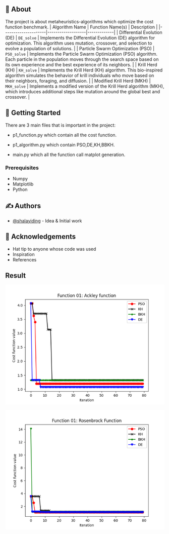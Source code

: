 


## 🧐 About <a name = "about"></a>

The project is about metaheuristics-algorithms which optimize the cost function benchmark.
| Algorithm Name      | Function Name(s)  | Description |
|---------------------|-------------------|-------------|
| Differential Evolution (DE) | `DE_solve` | Implements the Differential Evolution (DE) algorithm for optimization. This algorithm uses mutation, crossover, and selection to evolve a population of solutions. |
| Particle Swarm Optimization (PSO) | `PSO_solve` | Implements the Particle Swarm Optimization (PSO) algorithm. Each particle in the population moves through the search space based on its own experience and the best experience of its neighbors. |
| Krill Herd (KH) | `KH_solve` | Implements the Krill Herd (KH) algorithm. This bio-inspired algorithm simulates the behavior of krill individuals who move based on their neighbors, foraging, and diffusion. |
| Modified Krill Herd (MKH) | `MKH_solve` | Implements a modified version of the Krill Herd algorithm (MKH), which introduces additional steps like mutation around the global best and crossover. |


## 🏁 Getting Started <a name = "getting_started"></a>

There are 3 main files that is important in the project:

- p1_function.py which contain all the cost function.

- p1_algorithm.py which contain PSO,DE,KH,BBKH.

- main.py which all the function call matplot generation.


### Prerequisites

- Numpy
- Matplotlib
- Python






## ✍️ Authors <a name = "authors"></a>

- [@shalayiding](https://github.com/shalayiding) - Idea & Initial work


## 🎉 Acknowledgements <a name = "acknowledgement"></a>

- Hat tip to anyone whose code was used
- Inspiration
- References


## Result 
![plot_1](./Function%2001%3A%20Ackley%20function.png)


![plot_2](./Function%2001%3A%20Rosenbrock%20Function.png)
